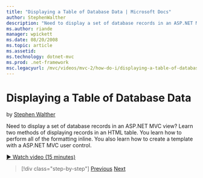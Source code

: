 ```yaml
---
title: "Displaying a Table of Database Data | Microsoft Docs"
author: StephenWalther
description: "Need to display a set of database records in an ASP.NET MVC view? Learn two methods of displaying records in an HTML table. You learn how to perform all of t..."
ms.author: riande
manager: wpickett
ms.date: 08/20/2008
ms.topic: article
ms.assetid: 
ms.technology: dotnet-mvc
ms.prod: .net-framework
msc.legacyurl: /mvc/videos/mvc-2/how-do-i/displaying-a-table-of-database-data
---
```

Displaying a Table of Database Data
====================
by [Stephen Walther](https://github.com/StephenWalther)

Need to display a set of database records in an ASP.NET MVC view? Learn two methods of displaying records in an HTML table. You learn how to perform all of the formatting inline. You also learn how to create a template with a ASP.NET MVC user control.

[&#9654; Watch video (15 minutes)](https://channel9.msdn.com/Blogs/ASP-NET-Site-Videos/displaying-a-table-of-database-data)

>[!div class="step-by-step"]
[Previous](creating-model-classes-with-linq-to-sql.md)
[Next](what-is-aspnet-mvc-80-minute-technical-video-for-developers-building-nerddinner.md)